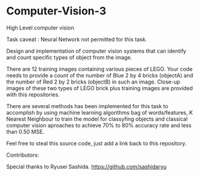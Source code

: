 # Computer-Vision-3
High Level computer vision

Task caveat : Neural Network not permitted for this task.

Design and implementation of computer vision systems that can identify and count specific types of object from the image.

There are 12 training images containing various pieces of LEGO. Your code needs to provide a count of the number of Blue 2 by 4 bricks (objectA) and the number of Red 2 by 2 bricks (objectB) in such an image. Close-up images of these two types of LEGO brick plus training images are provided with this repositories.

There are several methods has been implemented for this task to accomplish by using machine learning algorithms bag of words/features, K Nearest Neighbour to train the model for classyfing objects and classical computer vision aproaches to achieve 70% to 80% accuracy rate and less than 0.50 MSE. 


Feel free to steal this source code, just add a link back to this repository. 

Contributors:

Special thanks to Ryusei Sashida.
https://github.com/sashidaryu
